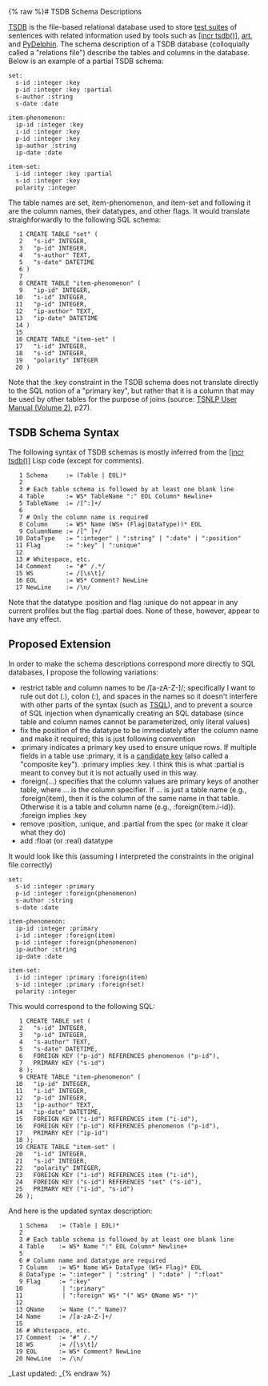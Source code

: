 {% raw %}# TSDB Schema Descriptions

[TSDB](../TsdbTop) is the file-based relational database used to store
[test suites](../ItsdbProfile) of sentences with related information used
by tools such as [\[incr tsdb()\]](http://www.delph-in.net/itsdb),
[art](http://sweaglesw.org/linguistics/libtsdb/art), and
[PyDelphin](PyDelphin). The schema description of a TSDB database
(colloquially called a "relations file") describe the tables and columns
in the database. Below is an example of a partial TSDB schema:

    set:
      s-id :integer :key
      p-id :integer :key :partial
      s-author :string
      s-date :date
    
    item-phenomenon:
      ip-id :integer :key
      i-id :integer :key
      p-id :integer :key
      ip-author :string
      ip-date :date
    
    item-set:
      i-id :integer :key :partial
      s-id :integer :key
      polarity :integer

The table names are set, item-phenomenon, and item-set and following it
are the column names, their datatypes, and other flags. It would
translate straighforwardly to the following SQL schema:

```
   1 CREATE TABLE "set" (
   2   "s-id" INTEGER,
   3   "p-id" INTEGER,
   4   "s-author" TEXT,
   5   "s-date" DATETIME
   6 )
   7 
   8 CREATE TABLE "item-phenomenon" (
   9   "ip-id" INTEGER,
  10   "i-id" INTEGER,
  11   "p-id" INTEGER,
  12   "ip-author" TEXT,
  13   "ip-date" DATETIME
  14 )
  15 
  16 CREATE TABLE "item-set" (
  17   "i-id" INTEGER,
  18   "s-id" INTEGER,
  19   "polarity" INTEGER
  20 )
```

Note that the :key constraint in the TSDB schema does not translate
directly to the SQL notion of a "primary key", but rather that it is a
column that may be used by other tables for the purpose of joins
(source: [TSNLP User Manual (Volume
2)](http://www.delph-in.net/tsnlp/ftp/manual/volume2.ps.gz), p27).

## TSDB Schema Syntax

The following syntax of TSDB schemas is mostly inferred from the [\[incr
tsdb()\]](http://www.delph-in.net/itsdb) Lisp code (except for
comments).

```
   1 Schema     := (Table | EOL)*
   2 
   3 # Each table schema is followed by at least one blank line
   4 Table      := WS* TableName ":" EOL Column* Newline+
   5 TableName  := /[^:]+/
   6 
   7 # Only the column name is required
   8 Column     := WS* Name (WS+ (Flag|DataType))* EOL
   9 ColumnName := /[^ ]+/
  10 DataType   := ":integer" | ":string" | ":date" | ":position"
  11 Flag       := ":key" | ":unique"
  12 
  13 # Whitespace, etc.
  14 Comment    := "#" /.*/
  15 WS         := /[\s\t]/
  16 EOL        := WS* Comment? NewLine
  17 NewLine    := /\n/
```

Note that the datatype :position and flag :unique do not appear in any
current profiles but the flag :partial does. None of these, however,
appear to have any effect.

## Proposed Extension

In order to make the schema descriptions correspond more directly to SQL
databases, I propose the following variations:

- restrict table and column names to be /\[a-zA-Z-\]/; specifically I
want to rule out dot (.), colon (:), and spaces in the names so it
doesn't interfere with other parts of the syntax (such as
[TSQL](../TsqlRfc)), and to prevent a source of SQL injection when
dynamically creating an SQL database (since table and column names
cannot be parameterized, only literal values)
- fix the position of the datatype to be immediately after the column
name and make it required; this is just following convention
- :primary indicates a primary key used to ensure unique rows. If
multiple fields in a table use :primary, it is a [candidate
key](https://en.wikipedia.org/wiki/Candidate_key) (also called a
"composite key"). :primary implies :key. I think this is what
:partial is meant to convey but it is not actually used in this way.
- :foreign(...) specifies that the column values are primary keys of
another table, where ... is the column specifier. If ... is just a
table name (e.g., :foreign(item), then it is the column of the same
name in that table. Otherwise it is a table and column name (e.g.,
:foreign(item.i-id)). :foreign implies :key
- remove :position, :unique, and :partial from the spec (or make it
clear what they do)
- add :float (or :real) datatype

It would look like this (assuming I interpreted the constraints in the
original file correctly)

    set:
      s-id :integer :primary
      p-id :integer :foreign(phenomenon)
      s-author :string
      s-date :date
    
    item-phenomenon:
      ip-id :integer :primary
      i-id :integer :foreign(item)
      p-id :integer :foreign(phenomenon)
      ip-author :string
      ip-date :date
    
    item-set:
      i-id :integer :primary :foreign(item)
      s-id :integer :primary :foreign(set)
      polarity :integer

This would correspond to the following SQL:

```
   1 CREATE TABLE set (
   2   "s-id" INTEGER,
   3   "p-id" INTEGER,
   4   "s-author" TEXT,
   5   "s-date" DATETIME,
   6   FOREIGN KEY ("p-id") REFERENCES phenomenon ("p-id"),
   7   PRIMARY KEY ("s-id")
   8 );
   9 CREATE TABLE "item-phenomenon" (
  10   "ip-id" INTEGER,
  11   "i-id" INTEGER,
  12   "p-id" INTEGER,
  13   "ip-author" TEXT,
  14   "ip-date" DATETIME,
  15   FOREIGN KEY ("i-id") REFERENCES item ("i-id"),
  16   FOREIGN KEY ("p-id") REFERENCES phenomenon ("p-id"),
  17   PRIMARY KEY ("ip-id")
  18 );
  19 CREATE TABLE "item-set" (
  20   "i-id" INTEGER,
  21   "s-id" INTEGER,
  22   "polarity" INTEGER,
  23   FOREIGN KEY ("i-id") REFERENCES item ("i-id"),
  24   FOREIGN KEY ("s-id") REFERENCES "set" ("s-id"),
  25   PRIMARY KEY ("i-id", "s-id")
  26 );
```

And here is the updated syntax description:

```
   1 Schema   := (Table | EOL)*
   2 
   3 # Each table schema is followed by at least one blank line
   4 Table    := WS* Name ":" EOL Column* Newline+
   5 
   6 # Column name and datatype are required
   7 Column   := WS* Name WS+ DataType (WS+ Flag)* EOL
   8 DataType := ":integer" | ":string" | ":date" | ":float"
   9 Flag     := ":key"
  10           | ":primary"
  11           | ":foreign" WS* "(" WS* QName WS* ")"
  12 
  13 QName    := Name ("." Name)?
  14 Name     := /[a-zA-Z-]+/
  15 
  16 # Whitespace, etc.
  17 Comment  := "#" /.*/
  18 WS       := /[\s\t]/
  19 EOL      := WS* Comment? NewLine
  20 NewLine  := /\n/
```

_Last updated: _{% endraw %}